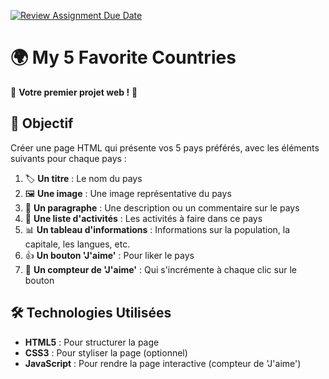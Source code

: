 [![Review Assignment Due Date](https://classroom.github.com/assets/deadline-readme-button-22041afd0340ce965d47ae6ef1cefeee28c7c493a6346c4f15d667ab976d596c.svg)](https://classroom.github.com/a/39Uq2JUA)
# 🌍 My 5 Favorite Countries

🎉 **Votre premier projet web !** 🎉

## 🚀 Objectif

Créer une page HTML qui présente vos 5 pays préférés, avec les éléments suivants pour chaque pays :

1. 🏷️ **Un titre** : Le nom du pays
2. 🖼️ **Une image** : Une image représentative du pays
3. 📝 **Un paragraphe** : Une description ou un commentaire sur le pays
4. 🎯 **Une liste d'activités** : Les activités à faire dans ce pays
5. 📊 **Un tableau d'informations** : Informations sur la population, la capitale, les langues, etc.
6. 👍 **Un bouton 'J'aime'** : Pour liker le pays
7. 🔢 **Un compteur de 'J'aime'** : Qui s'incrémente à chaque clic sur le bouton

## 🛠️ Technologies Utilisées

- **HTML5** : Pour structurer la page
- **CSS3** : Pour styliser la page (optionnel)
- **JavaScript** : Pour rendre la page interactive (compteur de 'J'aime')
